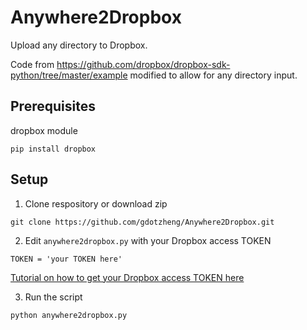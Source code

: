 # Anywhere2Dropbox
Upload any directory to Dropbox.

Code from https://github.com/dropbox/dropbox-sdk-python/tree/master/example
modified to allow for any directory input.

## Prerequisites
dropbox module
```
pip install dropbox
```

## Setup
1) Clone respository or download zip
```
git clone https://github.com/gdotzheng/Anywhere2Dropbox.git
```
2) Edit ```anywhere2dropbox.py``` with your Dropbox access TOKEN
```
TOKEN = 'your TOKEN here'
```
[Tutorial on how to get your Dropbox access TOKEN here](https://www.iperiusbackup.net/en/create-dropbox-app-get-authentication-token/)

3) Run the script
```
python anywhere2dropbox.py
```
